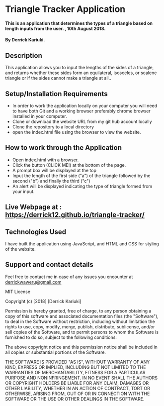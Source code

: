 # Triangle Tracker Application
#### This is an application that determines the types of a triangle based on length inputs from the user. ,  10th August 2018.
#### By Derrick Kariuki.
## Description
This application allows you to input the lengths of the sides of a triangle, and returns whether these sides form an equilateral, isosceles, or scalene triangle or if the sides cannot make a triangle at all..
## Setup/Installation Requirements
* In order to work the application locally on your computer you will need to have both Git and a working browser preferably chrome browser installed in your computer.
* Clone or download the website URL from my git hub account locally
* Clone the repository to a local directory
* open the index.html file using the browser to view the website.

## How to work through the Application
* Open index.html with a browser.
* Click the button (CLICK ME!) at the bottom of the page.
* A prompt box will be displayed at the top  
* Input the length of the first side ("a") of the triangle followed by the second ("b") and finally the third ("c")
* An alert will be displayed indicating the type of triangle formed from your input.

## Live Webpage at : https://derrick12.github.io/triangle-tracker/

## Technologies Used
I have built the application using JavaScript, and HTML and CSS for styling of the website.

## Support and contact details
Feel free to contact me in case of any issues you encounter at derrickwaweru@gmail.com

MIT License

Copyright (c) [2018] [Derrick Kariuki]

Permission is hereby granted, free of charge, to any person obtaining a copy
of this software and associated documentation files (the "Software"), to deal
in the Software without restriction, including without limitation the rights
to use, copy, modify, merge, publish, distribute, sublicense, and/or sell
copies of the Software, and to permit persons to whom the Software is
furnished to do so, subject to the following conditions:

The above copyright notice and this permission notice shall be included in all
copies or substantial portions of the Software.

THE SOFTWARE IS PROVIDED "AS IS", WITHOUT WARRANTY OF ANY KIND, EXPRESS OR
IMPLIED, INCLUDING BUT NOT LIMITED TO THE WARRANTIES OF MERCHANTABILITY,
FITNESS FOR A PARTICULAR PURPOSE AND NONINFRINGEMENT. IN NO EVENT SHALL THE
AUTHORS OR COPYRIGHT HOLDERS BE LIABLE FOR ANY CLAIM, DAMAGES OR OTHER
LIABILITY, WHETHER IN AN ACTION OF CONTRACT, TORT OR OTHERWISE, ARISING FROM,
OUT OF OR IN CONNECTION WITH THE SOFTWARE OR THE USE OR OTHER DEALINGS IN THE
SOFTWARE.
